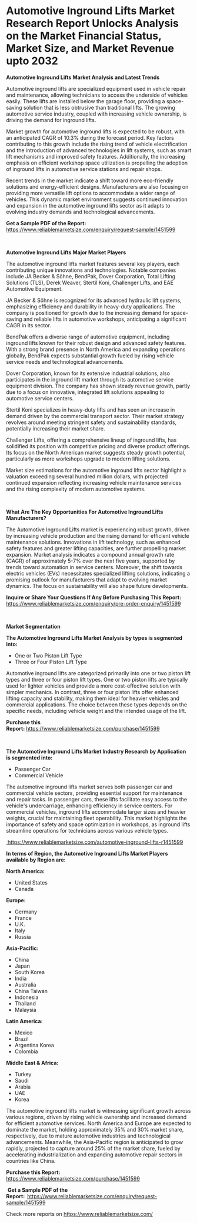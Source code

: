 <p><h1>Automotive Inground Lifts Market Research Report Unlocks Analysis on the Market Financial Status, Market Size, and Market Revenue upto 2032</h1></p><p><strong>Automotive Inground Lifts Market Analysis and Latest Trends</strong></p>
<p><p>Automotive inground lifts are specialized equipment used in vehicle repair and maintenance, allowing technicians to access the underside of vehicles easily. These lifts are installed below the garage floor, providing a space-saving solution that is less obtrusive than traditional lifts. The growing automotive service industry, coupled with increasing vehicle ownership, is driving the demand for inground lifts.</p><p>Market growth for automotive inground lifts is expected to be robust, with an anticipated CAGR of 10.3% during the forecast period. Key factors contributing to this growth include the rising trend of vehicle electrification and the introduction of advanced technologies in lift systems, such as smart lift mechanisms and improved safety features. Additionally, the increasing emphasis on efficient workshop space utilization is propelling the adoption of inground lifts in automotive service stations and repair shops.</p><p>Recent trends in the market indicate a shift toward more eco-friendly solutions and energy-efficient designs. Manufacturers are also focusing on providing more versatile lift options to accommodate a wider range of vehicles. This dynamic market environment suggests continued innovation and expansion in the automotive inground lifts sector as it adapts to evolving industry demands and technological advancements.</p></p>
<p><strong>Get a Sample PDF of the Report:&nbsp;</strong> <a href="https://www.reliablemarketsize.com/enquiry/request-sample/1451599?utm_campaign=2946&utm_medium=2&utm_source=Github&utm_content=ia&utm_term=09042025&utm_id=automotive-inground-lifts">https://www.reliablemarketsize.com/enquiry/request-sample/1451599</a></p>
<p>&nbsp;</p>
<p><strong>Automotive Inground Lifts Major Market Players</strong></p>
<p><p>The automotive inground lifts market features several key players, each contributing unique innovations and technologies. Notable companies include JA Becker & Söhne, BendPak, Dover Corporation, Total Lifting Solutions (TLS), Derek Weaver, Stertil Koni, Challenger Lifts, and EAE Automotive Equipment.</p><p>JA Becker & Söhne is recognized for its advanced hydraulic lift systems, emphasizing efficiency and durability in heavy-duty applications. The company is positioned for growth due to the increasing demand for space-saving and reliable lifts in automotive workshops, anticipating a significant CAGR in its sector.</p><p>BendPak offers a diverse range of automotive equipment, including inground lifts known for their robust design and advanced safety features. With a strong brand presence in North America and expanding operations globally, BendPak expects substantial growth fueled by rising vehicle service needs and technological advancements.</p><p>Dover Corporation, known for its extensive industrial solutions, also participates in the inground lift market through its automotive service equipment division. The company has shown steady revenue growth, partly due to a focus on innovative, integrated lift solutions appealing to automotive service centers.</p><p>Stertil Koni specializes in heavy-duty lifts and has seen an increase in demand driven by the commercial transport sector. Their market strategy revolves around meeting stringent safety and sustainability standards, potentially increasing their market share.</p><p>Challenger Lifts, offering a comprehensive lineup of inground lifts, has solidified its position with competitive pricing and diverse product offerings. Its focus on the North American market suggests steady growth potential, particularly as more workshops upgrade to modern lifting solutions.</p><p>Market size estimations for the automotive inground lifts sector highlight a valuation exceeding several hundred million dollars, with projected continued expansion reflecting increasing vehicle maintenance services and the rising complexity of modern automotive systems.</p></p>
<p>&nbsp;</p>
<p><strong>What Are The Key Opportunities For Automotive Inground Lifts Manufacturers?</strong></p>
<p><p>The Automotive Inground Lifts market is experiencing robust growth, driven by increasing vehicle production and the rising demand for efficient vehicle maintenance solutions. Innovations in lift technology, such as enhanced safety features and greater lifting capacities, are further propelling market expansion. Market analysis indicates a compound annual growth rate (CAGR) of approximately 5-7% over the next five years, supported by trends toward automation in service centers. Moreover, the shift towards electric vehicles (EVs) necessitates specialized lifting solutions, indicating a promising outlook for manufacturers that adapt to evolving market dynamics. The focus on sustainability will also shape future developments.</p></p>
<p><strong>Inquire or Share Your Questions If Any Before Purchasing This Report:</strong> <a href="https://www.reliablemarketsize.com/enquiry/pre-order-enquiry/1451599?utm_campaign=2946&utm_medium=2&utm_source=Github&utm_content=ia&utm_term=09042025&utm_id=automotive-inground-lifts">https://www.reliablemarketsize.com/enquiry/pre-order-enquiry/1451599</a></p>
<p>&nbsp;</p>
<p><strong>Market Segmentation</strong></p>
<p><strong>The Automotive Inground Lifts Market Analysis by types is segmented into:</strong></p>
<p><ul><li>One or Two Piston Lift Type</li><li>Three or Four Piston Lift Type</li></ul></p>
<p><p>Automotive inground lifts are categorized primarily into one or two piston lift types and three or four piston lift types. One or two piston lifts are typically used for lighter vehicles and provide a more cost-effective solution with simpler mechanics. In contrast, three or four piston lifts offer enhanced lifting capacity and stability, making them ideal for heavier vehicles and commercial applications. The choice between these types depends on the specific needs, including vehicle weight and the intended usage of the lift.</p></p>
<p><strong>Purchase this Report:&nbsp;</strong><a href="https://www.reliablemarketsize.com/purchase/1451599?utm_campaign=2946&utm_medium=2&utm_source=Github&utm_content=ia&utm_term=09042025&utm_id=automotive-inground-lifts">https://www.reliablemarketsize.com/purchase/1451599</a></p>
<p>&nbsp;</p>
<p><strong>The Automotive Inground Lifts Market Industry Research by Application is segmented into:</strong></p>
<p><ul><li>Passenger Car</li><li>Commercial Vehicle</li></ul></p>
<p><p>The automotive inground lifts market serves both passenger car and commercial vehicle sectors, providing essential support for maintenance and repair tasks. In passenger cars, these lifts facilitate easy access to the vehicle's undercarriage, enhancing efficiency in service centers. For commercial vehicles, inground lifts accommodate larger sizes and heavier weights, crucial for maintaining fleet operability. This market highlights the importance of safety and space optimization in workshops, as inground lifts streamline operations for technicians across various vehicle types.</p></p>
<p><a href="https://www.reliablemarketsize.com/automotive-inground-lifts-r1451599?utm_campaign=2946&utm_medium=2&utm_source=Github&utm_content=ia&utm_term=09042025&utm_id=automotive-inground-lifts">&nbsp;https://www.reliablemarketsize.com/automotive-inground-lifts-r1451599</a></p>
<p><strong>In terms of Region, the Automotive Inground Lifts Market Players available by Region are:</strong></p>
<p>
    <p> <strong> North America: </strong>
        <ul>
            <li>United States</li>
            <li>Canada</li>
        </ul>
        </p> 
    <p> <strong> Europe: </strong>
        <ul>
            <li>Germany</li>
            <li>France</li>
            <li>U.K.</li>
            <li>Italy</li>
            <li>Russia</li>
        </ul>
        </p> 
    <p> <strong> Asia-Pacific: </strong>
        <ul>
            <li>China</li>
            <li>Japan</li>
            <li>South Korea</li>
            <li>India</li>
            <li>Australia</li>
            <li>China Taiwan</li>
            <li>Indonesia</li>
            <li>Thailand</li>
            <li>Malaysia</li>
        </ul>
        </p> 
    <p> <strong> Latin America: </strong>
        <ul>
            <li>Mexico</li>
            <li>Brazil</li>
            <li>Argentina Korea</li>
            <li>Colombia</li>
        </ul>
        </p> 
    <p> <strong> Middle East & Africa: </strong>
        <ul>
            <li>Turkey</li>
            <li>Saudi</li>
            <li>Arabia</li>
            <li>UAE</li>
            <li>Korea</li>
        </ul>
    </p>
    </p>
<p><p>The automotive inground lifts market is witnessing significant growth across various regions, driven by rising vehicle ownership and increased demand for efficient automotive services. North America and Europe are expected to dominate the market, holding approximately 35% and 30% market share, respectively, due to mature automotive industries and technological advancements. Meanwhile, the Asia-Pacific region is anticipated to grow rapidly, projected to capture around 25% of the market share, fueled by accelerating industrialization and expanding automotive repair sectors in countries like China.</p></p>
<p><strong>Purchase this Report: </strong><a href="https://www.reliablemarketsize.com/purchase/1451599?utm_campaign=2946&utm_medium=2&utm_source=Github&utm_content=ia&utm_term=09042025&utm_id=automotive-inground-lifts">https://www.reliablemarketsize.com/purchase/1451599</a></p>
<p>&nbsp;<strong>Get a Sample PDF of the Report:&nbsp;&nbsp;</strong><a href="https://www.reliablemarketsize.com/enquiry/request-sample/1451599?utm_campaign=2946&utm_medium=2&utm_source=Github&utm_content=ia&utm_term=09042025&utm_id=automotive-inground-lifts">https://www.reliablemarketsize.com/enquiry/request-sample/1451599</a></p>
<p><strong></strong></p>
<p>Check more reports on <a href="https://www.reliablemarketsize.com/?utm_campaign=2946&utm_medium=2&utm_source=Github&utm_content=ia&utm_term=09042025&utm_id=automotive-inground-lifts">https://www.reliablemarketsize.com/</a></p>